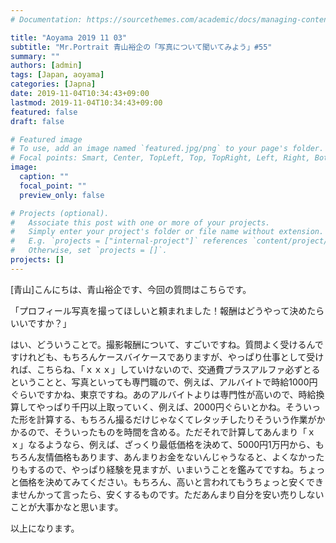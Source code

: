 ```yaml
---
# Documentation: https://sourcethemes.com/academic/docs/managing-content/

title: "Aoyama 2019 11 03"
subtitle: "Mr.Portrait 青山裕企の「写真について聞いてみよう」#55"
summary: ""
authors: [admin]
tags: [Japan, aoyama]
categories: [Japna]
date: 2019-11-04T10:34:43+09:00
lastmod: 2019-11-04T10:34:43+09:00
featured: false
draft: false

# Featured image
# To use, add an image named `featured.jpg/png` to your page's folder.
# Focal points: Smart, Center, TopLeft, Top, TopRight, Left, Right, BottomLeft, Bottom, BottomRight.
image:
  caption: ""
  focal_point: ""
  preview_only: false

# Projects (optional).
#   Associate this post with one or more of your projects.
#   Simply enter your project's folder or file name without extension.
#   E.g. `projects = ["internal-project"]` references `content/project/deep-learning/index.md`.
#   Otherwise, set `projects = []`.
projects: []
---
```


[青山]こんにちは、青山裕企です、今回の質問はこちらです。

「プロフィール写真を撮ってほしいと頼まれました！報酬はどうやって決めたらいいですか？」

はい、どういうことで。撮影報酬について、すごいですね。質問よく受けるんですけれども、もちろんケースバイケースでありますが、やっぱり仕事として受ければ、こちらね、「ｘｘｘ」していけないので、交通費プラスアルファ必ずとるということと、写真といっても専門職ので、例えば、アルバイトで時給1000円ぐらいですかね、東京ですね。あのアルバイトよりは専門性が高いので、時給換算してやっぱり千円以上取っていく、例えば、2000円ぐらいとかね。そういった形を計算する、もちろん撮るだけじゃなくてレタッチしたりそういう作業がかかるので、そういったものを時間を含める。ただそれで計算してあんまり「ｘｘ」なるようなら、例えば、ざっくり最低価格を決めて、5000円1万円から、もちろん友情価格もあります、あんまりお金をないんじゃうなると、よくなかったりもするので、やっぱり経験を見ますが、いまいうことを鑑みてですね。ちょっと価格を決めてみてください。もちろん、高いと言われてもうちょっと安くできませんかって言ったら、安くするものです。ただあんまり自分を安い売りしないことが大事かなと思います。

以上になります。